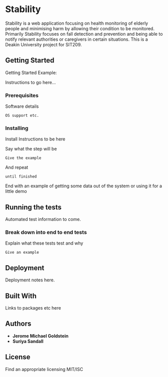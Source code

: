 # Stability

Stability is a web application focusing on health monitoring of elderly people and minimising harm by allowing their condition to be monitored. Primarily Stability focuses on fall detection and prevention and being able to notify relevant authorities or caregivers in certain situations. This is a Deakin University project for SIT209.

## Getting Started

Getting Started Example:

Instructions to go here...

### Prerequisites

Software details

```
OS support etc.
```

### Installing

Install Instructions to be here

Say what the step will be

```
Give the example
```

And repeat

```
until finished
```

End with an example of getting some data out of the system or using it for a little demo

## Running the tests

Automated test information to come.

### Break down into end to end tests

Explain what these tests test and why

```
Give an example
```

## Deployment

Deployment notes here.

## Built With

Links to packages etc here

## Authors

* **Jerome Michael Goldstein**
* **Suriya Sandall**

## License

Find an appropriate licensing MIT/ISC
